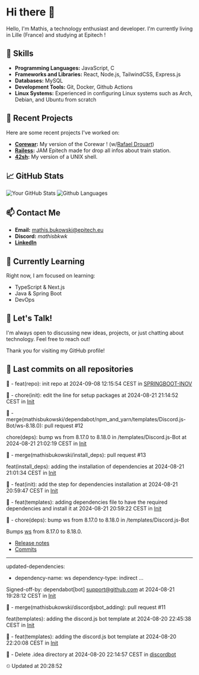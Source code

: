# Hi there 👋

Hello, I'm Mathis, a technology enthusiast and developer. 
I'm currently living in Lille (France) and studying at Epitech !

## 🌟 Skills
- **Programming Languages:** JavaScript, C
- **Frameworks and Libraries:** React, Node.js, TailwindCSS, Express.js
- **Databases:** MySQL
- **Development Tools:** Git, Docker, Github Actions
- **Linux Systems:** Experienced in configuring Linux systems such as Arch, Debian, and Ubuntu from scratch

## 🔭 Recent Projects
Here are some recent projects I've worked on:
- **[Corewar](https://github.com/mathisbukowski/Corewar):** My version of the Corewar ! (w/[Rafael Drouart](https://github.com/rafaeldrouart))
- **[Railess](https://github.com/mathisbukowski/Railess):** JAM Epitech made for drop all infos about train station.
- **[42sh](https://github.com/mathisbukowski/42sh):** My version of a UNIX shell.

## 📈 GitHub Stats
![Your GitHub Stats](https://github-readme-stats.vercel.app/api?username=mathisbukowski&show_icons=true&theme=radical&v=1)
![Github Languages](https://github-readme-stats.vercel.app/api/top-langs?username=mathisbukowski&layout=compact&show_icons=true&theme=radical&v=1)


## 📫 Contact Me
- **Email:** [mathis.bukowski@epitech.eu](mailto:mathis.bukowski@epitech.eu)
- **Discord:** _mathisbkwk_
- **[LinkedIn](https://www.linkedin.com/in/mathisbukowski/)**

## 🌱 Currently Learning
Right now, I am focused on learning:
- TypeScript & Next.js
- Java & Spring Boot
- DevOps

## 💬 Let's Talk!
I'm always open to discussing new ideas, projects, or just chatting about technology. Feel free to reach out!

Thank you for visiting my GitHub profile!


## 🚦 Last commits on all repositories


🔸 - feat(repo): init repo at 2024-09-08 12:15:54 CEST in [SPRINGBOOT-INOV](https://github.com/mathisbukowski/SPRINGBOOT-INOV)

🔸 - chore(init): edit the line for setup packages at 2024-08-21 21:14:52 CEST in [Init](https://github.com/mathisbukowski/Init)

🔸 - merge(mathisbukowski/dependabot/npm_and_yarn/templates/Discord.js-Bot/ws-8.18.0): pull request #12

chore(deps): bump ws from 8.17.0 to 8.18.0 in /templates/Discord.js-Bot at 2024-08-21 21:02:19 CEST in [Init](https://github.com/mathisbukowski/Init)

🔸 - merge(mathisbukowski/install_deps): pull request #13

feat(install_deps): adding the installation of dependencies at 2024-08-21 21:01:34 CEST in [Init](https://github.com/mathisbukowski/Init)

🔸 - feat(init): add the step for dependencies installation at 2024-08-21 20:59:47 CEST in [Init](https://github.com/mathisbukowski/Init)

🔸 - feat(templates): adding dependencies file to have the required dependencies and install it at 2024-08-21 20:59:22 CEST in [Init](https://github.com/mathisbukowski/Init)

🔸 - chore(deps): bump ws from 8.17.0 to 8.18.0 in /templates/Discord.js-Bot

Bumps [ws](https://github.com/websockets/ws) from 8.17.0 to 8.18.0.
- [Release notes](https://github.com/websockets/ws/releases)
- [Commits](https://github.com/websockets/ws/compare/8.17.0...8.18.0)

---
updated-dependencies:
- dependency-name: ws
  dependency-type: indirect
...

Signed-off-by: dependabot[bot] <support@github.com> at 2024-08-21 19:28:12 CEST in [Init](https://github.com/mathisbukowski/Init)

🔸 - merge(mathisbukowski/discordjsbot_adding): pull request #11

feat(templates): adding the discord.js bot template at 2024-08-20 22:45:38 CEST in [Init](https://github.com/mathisbukowski/Init)

🔸 - feat(templates): adding the discord.js bot template at 2024-08-20 22:20:08 CEST in [Init](https://github.com/mathisbukowski/Init)

🔸 - Delete .idea directory at 2024-08-20 22:14:57 CEST in [discordbot](https://github.com/mathisbukowski/discordbot)


⏲ Updated at 20:28:52
